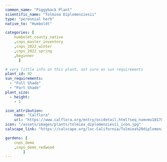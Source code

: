 ```yaml
---
common_name: "Piggyback Plant"
scientific_name: "Tolmiea Diplomenziesii"
type: "perennial herb"
native_to: "Humboldt"

categories: [
    humboldt_county_native
    ,cnps_master_inventory
    ,cnps_2022_winter
    ,cnps_2022_spring
    ,beginner
      ]

# very little info on this plant, not sure on sun requirements
plant_id: 92
sun_requirements:
  - "Full Shade"
  - "Part Shade"
plant_size:
  - height: 
    - 1

icon_attribution: 
    name: "Calflora"
    url: "https://www.calflora.org/entry/occdetail.html?seq_num=mu18178" 
icon: "/assets/images/plants/tolmiea_diplomenziesii_icon.jpg"
calscape_link: "https://calscape.org/loc-California/Tolmiea%20diplomenziesii(%20)"

gardens: [
    cnps_demo
    ,cnps_demo_redwood
        ]
---
```


